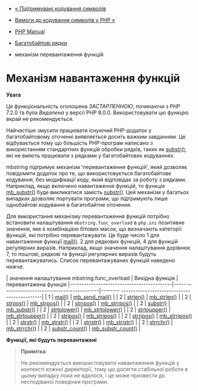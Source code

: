 - [« Підтримувані кодування
символів](mbstring.supported-encodings.md)
- [Вимоги до кодування символів у PHP
»](mbstring.php4.req.md)

- [PHP Manual](index.md)
- [Багатобайтові рядки](book.mbstring.md)
- механізм перевантаження функцій

# Механізм навантаження функцій

**Увага**

Ця функціональність оголошена *ЗАСТАРЛЕННОЮ*, починаючи з PHP 7.2.0 та
була *Видалена* у версії PHP 8.0.0. Використовувати цю функцію вкрай не
рекомендується.

Найчастіше змусити працювати існуючий PHP-додаток у багатобайтовому
оточенні виявляється досить важким завданням. Це відбувається тому
що більшість PHP-програм написано з використанням стандартних
функцій обробки рядків, таких як [substr()](function.substr.md),
які не вміють працювати з рядками у багатобайтових кодуваннях.

mbstring підтримує механізм 'перевантаження функцій', який дозволяє
повідомити додаток про те, що використовується багатобайтове кодування, без
модифікації коду, який відповідає за роботу з рядками. Наприклад, якщо
включено навантаження функцій, то функція
[mb_substr()](function.mb-substr.md) буде викликатися замість
[substr()](function.substr.md). Цей механізм у багатьох випадках
дозволяє портувати програми, що підтримують лише однобайтові
кодування в багатобайтне оточення.

Для використання механізму перевантаження функцій потрібно встановити налаштування
`mbstring.func_overload` в `php.ini` позитивне значення, яке
є комбінацією бітових масок, що визначають категорії
функцій, які потрібно перевантажувати. Це буде число 1 для навантаження
функції [mail()](function.mail.md). 2 для рядкових функцій, 4 для
функцій регулярних виразів. Наприклад, якщо значення налаштування дорівнює 7,
то поштові, рядкові та функції регулярних виразів будуть
перевантажуватись. Список перевантажуваних функцій наведено нижче.

| значення налаштування mbstring.func_overload | Вихідна функція | перевантажена функція
|-------------------------------------------|----- -----------------------------------------|-------- --------------------------------------------|
| 1 | [mail()](function.mail.md) | [mb_send_mail()](function.mb-send-mail.md) |
| 2 | [strlen()](function.strlen.md) | [mb_strlen()](function.mb-strlen.md) |
| 2 | [strpos()](function.strpos.md) | [mb_strpos()](function.mb-strpos.md) |
| 2 | [strrpos()](function.strrpos.md) | [mb_strrpos()](function.mb-strrpos.md) |
| 2 | [substr()](function.substr.md) | [mb_substr()](function.mb-substr.md) |
| 2 | [strtolower()](function.strtolower.md) | [mb_strtolower()](function.mb-strtolower.md) |
| 2 | [strtoupper()](function.strtoupper.md) | [mb_strtoupper()](function.mb-strtoupper.md) |
| 2 | [stripos()](function.stripos.md) | [mb_stripos()](function.mb-stripos.md) |
| 2 | [strripos()](function.strripos.md) | [mb_strripos()](function.mb-strripos.md) |
| 2 | [strstr()](function.strstr.md) | [mb_strstr()](function.mb-strstr.md) |
| 2 | [stristr()](function.stristr.md) | [mb_stristr()](function.mb-stristr.md) |
| 2 | [strrchr()](function.strrchr.md) | [mb_strrchr()](function.mb-strrchr.md) |
| 2 | [substr_count()](function.substr-count.md) | [mb_substr_count()](function.mb-substr-count.md) |

**Функції, які будуть перевантажені**

> **Примітка**:
>
> Не рекомендується використовувати навантаження функцій у контексті кожної
> директорії, тому що досягти стабільної роботи в цьому випадку поки не
> вдалося, і це може призвести до несподіваної поведінки програми.
